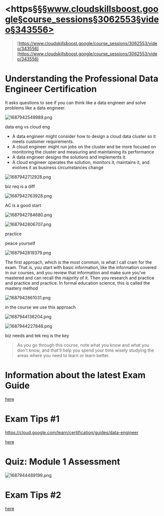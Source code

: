 # <https§§§www.cloudskillsboost.google§course_sessions§3062553§video§343556>

> [https://www.cloudskillsboost.google/course_sessions/3062553/video/343556](https://www.cloudskillsboost.google/course_sessions/3062553/video/343556)

# Understanding the Professional Data Engineer Certification

It asks questions to see if you can think like a data engineer and solve problems like a data engineer.

![1687942549989.png](./1687942549989.png)

data eng vs cloud eng

* A data engineer might consider how to design a cloud data cluster so it meets customer requirements.
* A cloud engineer might run jobs on the cluster and be more focused on monitoring the cluster and measuring and maintaining its performance
* A data engineer designs the solutions and implements it.
* A cloud engineer operates the solution, monitors it, maintains it, and evolves it as business circumstances change

![1687942712928.png](./1687942712928.png)

biz req is a diff

![1687942763928.png](./1687942763928.png)

AC is a good start

![1687942784680.png](./1687942784680.png)

![1687942806707.png](./1687942806707.png)

practice

peace yourself

![1687942819379.png](./1687942819379.png)

The first approach, which is the most common, is what I call cram for the exam. That is, you start with basic information, like the information covered in our courses,
and you review that information and make sure you've mastered and can recall the majority of it. Then you research and practice and practice and practice. In formal education science, this
is called the mastery method

![1687942861031.png](./1687942861031.png)

in the course we use this approach

![1687944136204.png](./1687944136204.png)

![1687944227848.png](./1687944227848.png)

biz needs and tek req is the key

> As you go through this course, note what you know and what you don't know, and that'll help you spend your time wisely studying the areas where you need to learn or learn better.

# Information about the latest Exam Guide

[here](T-GCPPDE-A-Locales-1-l3-file-en-3.pdf)

# Exam Tips #1

https://cloud.google.com/learn/certification/guides/data-engineer

[here](T-GCPPDE-A-Locales-1-l5-file-en-4.pdf)

# Quiz: Module 1 Assessment

![1687944489199.png](./1687944489199.png)

# Exam Tips #2

[here](T-GCPPDE-A-Locales-1-l7-file-en-4.pdf)

